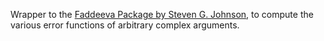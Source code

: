 Wrapper to the [Faddeeva Package by Steven G. Johnson](http://ab-initio.mit.edu/wiki/index.php/Faddeeva_Package), to compute the various error functions of arbitrary complex arguments.

